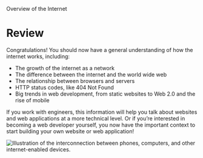 Overview of the Internet
# Review

Congratulations! You should now have a general understanding of how the internet works, including:

-   The growth of the internet as a network
-   The difference between the internet and the world wide web
-   The relationship between browsers and servers
-   HTTP status codes, like 404 Not Found
-   Big trends in web development, from static websites to Web 2.0 and the rise of mobile

If you work with engineers, this information will help you talk about websites and web applications at a more technical level. Or if you’re interested in becoming a web developer yourself, you now have the important context to start building your own website or web application!

![Illustration of the interconnection between phones, computers, and other internet-enabled devices.](https://content.codecademy.com/courses/updated_images/NetworkConnections_Updated_1.svg)
